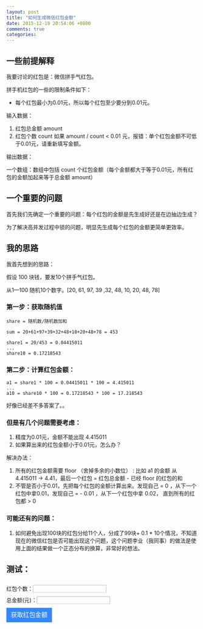 ```yaml
---
layout: post
title: "如何生成微信红包金额"
date: 2015-12-19 20:54:06 +0800
comments: true
categories: 
---
```


## 一些前提解释

我要讨论的红包是：微信拼手气红包。

拼手机红包的一些的限制条件如下：
-  每个红包最小为0.01元，所以每个红包至少要分到0.01元。

输入数据：

1.  红包总金额 amount
2.  红包个数 count
如果 amount / count < 0.01 元，报错：单个红包金额不可低于0.01元，请重新填写金额。

输出数据：

一个数组：数组中包括 count 个红包金额（每个金额都大于等于0.01元，所有红包的金额加起来等于总金额 amount）

## 一个重要的问题

首先我们先确定一个重要的问题：每个红包的金额是先生成好还是在边抽边生成？

为了解决高并发过程中锁的问题，明显先生成每个红包的金额更简单更效率。

<!-- more -->

## 我的思路

我首先想到的思路：

假设 100 块钱，要发10个拼手气红包。

从1—100 随机10个数字。[20, 61, 97, 39 ,32, 48, 10, 20, 48, 78]

### 第一步：获取随机值

```
share = 随机数/随机数加和

sum = 20+61+97+39+32+48+10+20+48+78 = 453

share1 = 20/453 = 0.04415011
...
share10 = 0.17218543

```
### 第二步：计算红包金额：
```
a1 = share1 * 100 = 0.04415011 * 100 = 4.415011
...
a10 = share10 * 100 = 0.17218543 * 100 = 17.218543
```

好像已经差不多答案了。。

### 但是有几个问题需要考虑：

1.  精度为0.01元，金额不能出现 4.415011
2.  如果算出来的红包金额小于0.01元，怎么办？

解决办法：

1.  所有的红包金额需要 floor （舍掉多余的小数位） : 比如 a1 的金额 从 4.415011 -> 4.41，最后一个红包 = 红包总金额 - 已经 floor 的红包的和
2.  不管是否小于0.01，先把每个红包的金额计算出来。发现自己 = 0 ，从下一个红包中拿0.01，发现自己 = - 0.01 ，从下一个红包中拿 0.02， 直到所有的红包都 > 0

### 可能还有的问题：
1.  如何避免出现100块的红包分给11个人，分成了99块+ 0.1 * 10个情况，不知道现在的微信红包是否可能出现这个问题，这个问题李业（我同事）的做法是使用上面的结果做一个正态分布的换算，非常好的想法。

## 测试：

<form>
红包个数：<input type="text" name="count" id="count" required style="height: 20px;margin-top: 10px;padding: 9px 7px;border: 1px solid #b8b8b8;border-bottom: 1px solid #ccc;outline: none;box-shadow: none;"> <br>
总金额(元)：<input type="text" name="amount" id="amount" required style="height: 20px;margin-top: 10px;padding: 9px 7px;border: 1px solid #b8b8b8;border-bottom: 1px solid #ccc;outline: none;box-shadow: none;"><br>
<input type="button" id="submit" value="获取红包金额" style="cursor: pointer;width: 120px;height: 38px;line-height: 38px;padding: 0;border: 0;background-color: #38f;font-size: 16px;color: white;margin-top: 10px">
</form>
<div id='result'></div>
<script>

$('#submit').click(function(){
  function getRandomInt(min, max) {
    return Math.floor(Math.random() * (max - min)) + min;
  }

  function getNextItemKey(currentKey, count) {
    if (currentKey > count) {
      throw 'Error: currentKey > count';
    }
    if (currentKey != count) {
      return currentKey + 1;
    } else {
      return 1;
    }
  }
  
  var count = $('#count').val();
  var amount = $('#amount').val();
  if (!count) {
    alert('红包个数必须填写');
    return false;
  }
  if (!amount) {
    alert('总金额必须填写');
    return false;
  }
  if (amount / count < 0.01) {
    alert('单个红包金额不可低于0.01元，请重新填写金额');
    return false;
  }
  amount = amount * 100;
  var items = [];
  for (var i = 0; i < count; ++ i) {
    items[i] = getRandomInt(1, 100);
  }
  var itemAmounts = [];
  var sum = items.reduce(function(pv, cv) { return pv + cv; }, 0);
  var currentAmount = 0;
  for (var i = 0; i < count; ++ i) {
    if (i !== count - 1) {
      itemAmounts[i] = Math.floor(items[i] / sum * amount);
      currentAmount += itemAmounts[i];
    } else {
      itemAmounts[i] = amount - currentAmount
    }
  }
  
  for (var i = 0; i < count; ++ i ) {
    if (itemAmounts[i] > 0) {
      continue;
    }
    var nextKey = getNextItemKey(i, count);
    var diff = 1 - itemAmounts[i];
    itemAmounts[i] = 1;
    itemAmounts[nextKey] -= diff;
  }
  
  for (var i = 0; i < count; ++ i ) {
    itemAmounts[i] = itemAmounts[i] / 100;
  }
  
  alert(itemAmounts.join('元   '));
  
});
</script>
